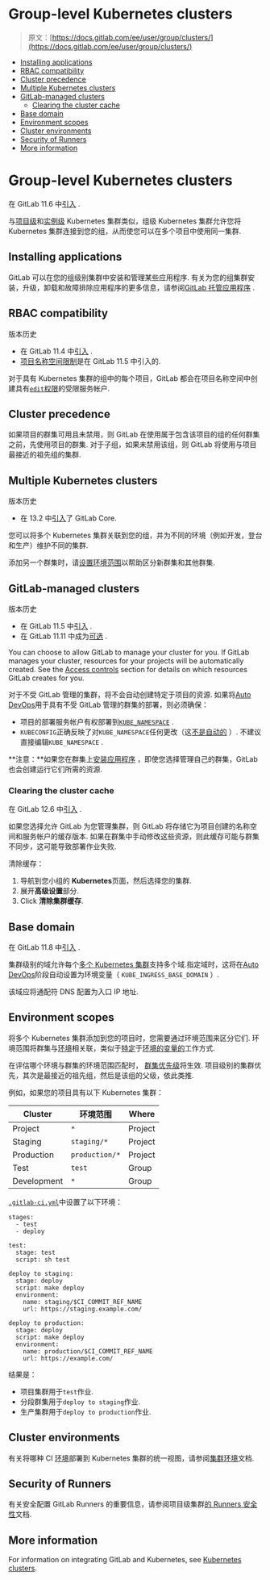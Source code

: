# Group-level Kubernetes clusters

> 原文：[https://docs.gitlab.com/ee/user/group/clusters/](https://docs.gitlab.com/ee/user/group/clusters/)

*   [Installing applications](#installing-applications)
*   [RBAC compatibility](#rbac-compatibility)
*   [Cluster precedence](#cluster-precedence)
*   [Multiple Kubernetes clusters](#multiple-kubernetes-clusters)
*   [GitLab-managed clusters](#gitlab-managed-clusters)
    *   [Clearing the cluster cache](#clearing-the-cluster-cache)
*   [Base domain](#base-domain)
*   [Environment scopes](#environment-scopes-premium)
*   [Cluster environments](#cluster-environments-premium)
*   [Security of Runners](#security-of-runners)
*   [More information](#more-information)

# Group-level Kubernetes clusters[](#group-level-kubernetes-clusters "Permalink")

在 GitLab 11.6 中[引入](https://gitlab.com/gitlab-org/gitlab-foss/-/issues/34758) .

与[项目级](../../project/clusters/index.html)和[实例级](../../instance/clusters/index.html) Kubernetes 集群类似，组级 Kubernetes 集群允许您将 Kubernetes 集群连接到您的组，从而使您可以在多个项目中使用同一集群.

## Installing applications[](#installing-applications "Permalink")

GitLab 可以在您的组级别集群中安装和管理某些应用程序. 有关为您的组集群安装，升级，卸载和故障排除应用程序的更多信息，请参阅[GitLab 托管应用程序](../../clusters/applications.html) .

## RBAC compatibility[](#rbac-compatibility "Permalink")

版本历史

*   在 GitLab 11.4 中[引入](https://gitlab.com/gitlab-org/gitlab-foss/-/issues/29398) .
*   [项目名称空间限制](https://gitlab.com/gitlab-org/gitlab-foss/-/issues/51716)是在 GitLab 11.5 中引入的.

对于具有 Kubernetes 集群的组中的每个项目，GitLab 都会在项目名称空间中创建具有[`edit`权限](https://kubernetes.io/docs/reference/access-authn-authz/rbac/#user-facing-roles)的受限服务帐户.

## Cluster precedence[](#cluster-precedence "Permalink")

如果项目的群集可用且未禁用，则 GitLab 在使用属于包含该项目的组的任何群集之前，先使用项目的群集. 对于子组，如果未禁用该组，则 GitLab 将使用与项目最接近的祖先组的集群.

## Multiple Kubernetes clusters[](#multiple-kubernetes-clusters "Permalink")

版本历史

*   在 13.2 中[引入](https://gitlab.com/gitlab-org/gitlab/-/merge_requests/35094)了 GitLab Core.

您可以将多个 Kubernetes 集群关联到您的组，并为不同的环境（例如开发，登台和生产）维护不同的集群.

添加另一个群集时，请[设置环境范围](#environment-scopes-premium)以帮助区分新群集和其他群集.

## GitLab-managed clusters[](#gitlab-managed-clusters "Permalink")

版本历史

*   在 GitLab 11.5 中[引入](https://gitlab.com/gitlab-org/gitlab-foss/-/merge_requests/22011) .
*   在 GitLab 11.11 中成为[可选](https://gitlab.com/gitlab-org/gitlab-foss/-/merge_requests/26565) .

You can choose to allow GitLab to manage your cluster for you. If GitLab manages your cluster, resources for your projects will be automatically created. See the [Access controls](../../project/clusters/add_remove_clusters.html#access-controls) section for details on which resources GitLab creates for you.

对于不受 GitLab 管理的集群，将不会自动创建特定于项目的资源. 如果将[Auto DevOps](../../../topics/autodevops/index.html)用于具有不受 GitLab 管理的群集的部署，则必须确保：

*   项目的部署服务帐户有权部署到[`KUBE_NAMESPACE`](../../project/clusters/index.html#deployment-variables) .
*   `KUBECONFIG`正确反映了对`KUBE_NAMESPACE`任何更改（这[不是自动的](https://gitlab.com/gitlab-org/gitlab/-/issues/31519) ）. 不建议直接编辑`KUBE_NAMESPACE` .

**注意：**如果您在群集上[安装应用程序](#installing-applications) ，即使您选择管理自己的群集，GitLab 也会创建运行它们所需的资源.

### Clearing the cluster cache[](#clearing-the-cluster-cache "Permalink")

在 GitLab 12.6 中[引入](https://gitlab.com/gitlab-org/gitlab/-/issues/31759) .

如果您选择允许 GitLab 为您管理集群，则 GitLab 将存储它为项目创建的名称空间和服务帐户的缓存版本. 如果在群集中手动修改这些资源，则此缓存可能与群集不同步，这可能导致部署作业失败.

清除缓存：

1.  导航到您小组的 **Kubernetes**页面，然后选择您的集群.
2.  展开**高级设置**部分.
3.  Click **清除集群缓存**.

## Base domain[](#base-domain "Permalink")

在 GitLab 11.8 中[引入](https://gitlab.com/gitlab-org/gitlab-foss/-/merge_requests/24580) .

集群级别的域允许每个[多个 Kubernetes 集群](#multiple-kubernetes-clusters)支持多个域.指定域时，这将在[Auto DevOps](../../../topics/autodevops/index.html)阶段自动设置为环境变量（ `KUBE_INGRESS_BASE_DOMAIN` ）.

该域应将通配符 DNS 配置为入口 IP 地址.

## Environment scopes[](#environment-scopes-premium "Permalink")

将多个 Kubernetes 集群添加到您的项目时，您需要通过环境范围来区分它们. 环境范围将群集与[环境](../../../ci/environments/index.html)相关联，类似于[特定](../../../ci/variables/README.html#limit-the-environment-scopes-of-environment-variables)于[环境的变量的](../../../ci/variables/README.html#limit-the-environment-scopes-of-environment-variables)工作方式.

在评估哪个环境与群集的环境范围匹配时， [群集优先级](#cluster-precedence)将生效. 项目级别的集群优先，其次是最接近的祖先组，然后是该组的父级，依此类推.

例如，如果您的项目具有以下 Kubernetes 集群：

| Cluster | 环境范围 | Where |
| --- | --- | --- |
| Project | `*` | Project |
| Staging | `staging/*` | Project |
| Production | `production/*` | Project |
| Test | `test` | Group |
| Development | `*` | Group |

[`.gitlab-ci.yml`](../../../ci/yaml/README.html)中设置了以下环境：

```
stages:
  - test
  - deploy

test:
  stage: test
  script: sh test

deploy to staging:
  stage: deploy
  script: make deploy
  environment:
    name: staging/$CI_COMMIT_REF_NAME
    url: https://staging.example.com/

deploy to production:
  stage: deploy
  script: make deploy
  environment:
    name: production/$CI_COMMIT_REF_NAME
    url: https://example.com/ 
```

结果是：

*   项目集群用于`test`作业.
*   分段群集用于`deploy to staging`作业.
*   生产集群用于`deploy to production`作业.

## Cluster environments[](#cluster-environments-premium "Permalink")

有关将哪种 CI [环境](../../../ci/environments/index.html)部署到 Kubernetes 集群的统一视图，请参阅[集群环境](../../clusters/environments.html)文档.

## Security of Runners[](#security-of-runners "Permalink")

有关安全配置 GitLab Runners 的重要信息，请参阅项目级集群[的 Runners 安全性](../../project/clusters/add_remove_clusters.html#security-of-gitlab-runners)文档.

## More information[](#more-information "Permalink")

For information on integrating GitLab and Kubernetes, see [Kubernetes clusters](../../project/clusters/index.html).